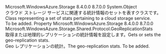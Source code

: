 <Type Name="ServiceStats" FullName="Microsoft.WindowsAzure.Storage.Shared.Protocol.ServiceStats">
  <TypeSignature Language="C#" Value="public sealed class ServiceStats" />
  <TypeSignature Language="ILAsm" Value=".class public auto ansi sealed beforefieldinit ServiceStats extends System.Object" />
  <TypeSignature Language="DocId" Value="T:Microsoft.WindowsAzure.Storage.Shared.Protocol.ServiceStats" />
  <TypeSignature Language="VB.NET" Value="Public NotInheritable Class ServiceStats" />
  <TypeSignature Language="F#" Value="type ServiceStats = class" />
  <AssemblyInfo>
    <AssemblyName>Microsoft.WindowsAzure.Storage</AssemblyName>
    <AssemblyVersion>8.4.0.0</AssemblyVersion>
    <AssemblyVersion>8.7.0.0</AssemblyVersion>
  </AssemblyInfo>
  <Base>
    <BaseTypeName>System.Object</BaseTypeName>
  </Base>
  <Interfaces />
  <Docs>
    <summary>
            <span data-ttu-id="e2f8b-101">クラウド ストレージ サービスに関連する統計情報のセットを表すクラスです。</span><span class="sxs-lookup"><span data-stu-id="e2f8b-101">Class representing a set of stats pertaining to a cloud storage service.</span></span>
            </summary>
    <remarks>To be added.</remarks>
  </Docs>
  <Members>
    <Member MemberName="GeoReplication">
      <MemberSignature Language="C#" Value="public Microsoft.WindowsAzure.Storage.Shared.Protocol.GeoReplicationStats GeoReplication { get; }" />
      <MemberSignature Language="ILAsm" Value=".property instance class Microsoft.WindowsAzure.Storage.Shared.Protocol.GeoReplicationStats GeoReplication" />
      <MemberSignature Language="DocId" Value="P:Microsoft.WindowsAzure.Storage.Shared.Protocol.ServiceStats.GeoReplication" />
      <MemberSignature Language="VB.NET" Value="Public ReadOnly Property GeoReplication As GeoReplicationStats" />
      <MemberSignature Language="F#" Value="member this.GeoReplication : Microsoft.WindowsAzure.Storage.Shared.Protocol.GeoReplicationStats" Usage="Microsoft.WindowsAzure.Storage.Shared.Protocol.ServiceStats.GeoReplication" />
      <MemberType>Property</MemberType>
      <AssemblyInfo>
        <AssemblyName>Microsoft.WindowsAzure.Storage</AssemblyName>
        <AssemblyVersion>8.4.0.0</AssemblyVersion>
        <AssemblyVersion>8.7.0.0</AssemblyVersion>
      </AssemblyInfo>
      <ReturnValue>
        <ReturnType>Microsoft.WindowsAzure.Storage.Shared.Protocol.GeoReplicationStats</ReturnType>
      </ReturnValue>
      <Docs>
        <summary>
            <span data-ttu-id="e2f8b-102">取得または地理的レプリケーションの統計情報を設定します。</span><span class="sxs-lookup"><span data-stu-id="e2f8b-102">Gets or sets the geo-replication stats.</span></span>
            </summary>
        <value><span data-ttu-id="e2f8b-103">Geo レプリケーションの統計。</span><span class="sxs-lookup"><span data-stu-id="e2f8b-103">The geo-replication stats.</span></span></value>
        <remarks>To be added.</remarks>
      </Docs>
    </Member>
  </Members>
</Type>
